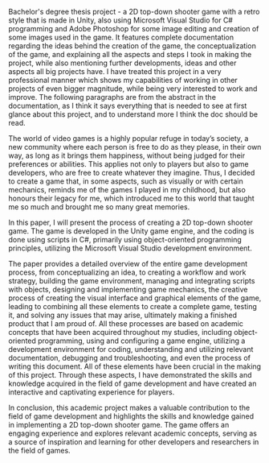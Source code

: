 Bachelor's degree thesis project - a 2D top-down shooter game with a retro style that is made in Unity, also using Microsoft Visual Studio for C# programming and Adobe Photoshop for some image editing and creation of some images used in the game. It features complete documentation regarding the ideas behind the creation of the game, the conceptualization of the game, and explaining all the aspects and steps I took in making the project, while also mentioning further developments, ideas and other aspects all big projects have. I have treated this project in a very professional manner which shows my capabilities of working in other projects of even bigger magnitude, while being very interested to work and improve.
The following paragraphs are from the abstract in the documentation, as I think it says everything that is needed to see at first glance about this project, and to understand more I think the doc should be read.

The world of video games is a highly popular refuge in today’s society, a new community where each person is free to do as they please, in their own way, as long as it brings them happiness, without being judged for their preferences or abilities. This applies not only to players but also to game developers, who are free to create whatever they imagine. Thus, I decided to create a game that, in some aspects, such as visually or with certain mechanics, reminds me of the games I played in my childhood, but also honours their legacy for me, which introduced me to this world that taught me so much and brought me so many great memories. 
  
  In this paper, I will present the process of creating a 2D top-down shooter game. The game is developed in the Unity game engine, and the coding is done using scripts in C#, primarily using object-oriented programming principles, utilizing the Microsoft Visual Studio development environment.
  
  The paper provides a detailed overview of the entire game development process, from conceptualizing an idea, to creating a workflow and work strategy, building the game environment, managing and integrating scripts with objects, designing and implementing game mechanics, the creative process of creating the visual interface and graphical elements of the game, leading to combining all these elements to create a complete game, testing it, and solving any issues that may arise, ultimately making a finished product that I am proud of. All these processes are based on academic concepts that have been acquired throughout my studies, including object-oriented programming, using and configuring a game engine, utilizing a development environment for coding, understanding and utilizing relevant documentation, debugging and troubleshooting, and even the process of writing this document. All of these elements have been crucial in the making of this project. Through these aspects, I have demonstrated the skills and knowledge acquired in the field of game development and have created an interactive and captivating experience for players.
  
  In conclusion, this academic project makes a valuable contribution to the field of
game development and highlights the skills and knowledge gained in implementing a 2D
top-down shooter game. The game offers an engaging experience and explores relevant
academic concepts, serving as a source of inspiration and learning for other developers
and researchers in the field of games.
